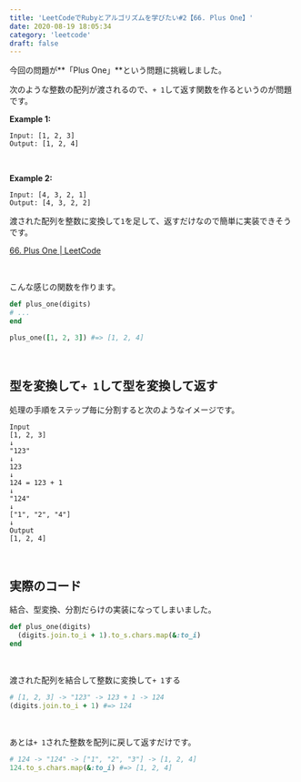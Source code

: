 ```yaml
---
title: 'LeetCodeでRubyとアルゴリズムを学びたい#2【66. Plus One】'
date: 2020-08-19 18:05:34
category: 'leetcode'
draft: false
---
```



今回の問題が**「Plus One」**という問題に挑戦しました。

次のような整数の配列が渡されるので、`+ 1`して返す関数を作るというのが問題です。

**Example 1:**
```
Input: [1, 2, 3]
Output: [1, 2, 4]
```
<br>

**Example 2:**
```
Input: [4, 3, 2, 1]
Output: [4, 3, 2, 2]
```

渡された配列を整数に変換して`1`を足して、返すだけなので簡単に実装できそうです。


[66. Plus One | LeetCode](https://leetcode.com/problems/plus-one/)


<br>

こんな感じの関数を作ります。
```ruby
def plus_one(digits)
# ...
end

plus_one([1, 2, 3]) #=> [1, 2, 4]
```

<br>



## 型を変換して`+ 1`して型を変換して返す


処理の手順をステップ毎に分割すると次のようなイメージです。  

```
Input
[1, 2, 3]
↓
"123"
↓
123
↓
124 = 123 + 1
↓
"124"
↓
["1", "2", "4"]
↓
Output
[1, 2, 4]
```

<br>

## 実際のコード

結合、型変換、分割だらけの実装になってしまいました。

```ruby
def plus_one(digits)
  (digits.join.to_i + 1).to_s.chars.map(&:to_i)
end
```


<br>

渡された配列を結合して整数に変換して`+ 1`する
```ruby
# [1, 2, 3] -> "123" -> 123 + 1 -> 124
(digits.join.to_i + 1) #=> 124
```

<br>

あとは`+ 1`された整数を配列に戻して返すだけです。
```ruby
# 124 -> "124" -> ["1", "2", "3"] -> [1, 2, 4]
124.to_s.chars.map(&:to_i) #=> [1, 2, 4]
```